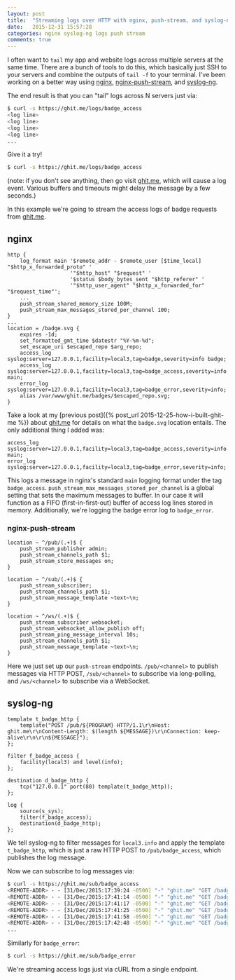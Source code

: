 ```yaml
---
layout: post
title:  "Streaming logs over HTTP with nginx, push-stream, and syslog-ng"
date:   2015-12-31 15:57:28
categories: nginx syslog-ng logs push stream
comments: true
---
```


I often want to `tail` my app and website logs across multiple servers at the same time.  There are a bunch of tools to do this, which basically just SSH to your servers and combine the outputs of `tail -f` to your terminal.  I've been working on a better way using [nginx](http://nginx.org), [nginx-push-stream](https://github.com/wandenberg/nginx-push-stream-module), and [syslog-ng](https://www.balabit.com/network-security/syslog-ng).

The end result is that you can "tail" logs across N servers just via:

```bash
$ curl -s https://ghit.me/logs/badge_access
<log line>
<log line>
<log line>
<log line>
...
```

Give it a try!

```bash
$ curl -s https://ghit.me/logs/badge_access
```

(note: if you don't see anything, then go visit [ghit.me](https://ghit.me), which will cause a log event.  Various buffers and timeouts might delay the message by a few seconds.)


In this example we're going to stream the access logs of badge requests from [ghit.me](https://ghit.me/).

## nginx

```nginx
http {
    log_format main '$remote_addr - $remote_user [$time_local] "$http_x_forwarded_proto" '
                    '"$http_host" "$request" '
                    '$status $body_bytes_sent "$http_referer" '
                    '"$http_user_agent" "$http_x_forwarded_for" "$request_time"';
    ...
    push_stream_shared_memory_size 100M;
    push_stream_max_messages_stored_per_channel 100;
}
...
location = /badge.svg {
    expires -1d;
    set_formatted_gmt_time $datestr "%Y-%m-%d";
    set_escape_uri $escaped_repo $arg_repo;
    access_log syslog:server=127.0.0.1,facility=local3,tag=badge,severity=info badge;
    access_log syslog:server=127.0.0.1,facility=local3,tag=badge_access,severity=info main;
    error_log syslog:server=127.0.0.1,facility=local3,tag=badge_error,severity=info;
    alias /var/www/ghit.me/badges/$escaped_repo.svg;
}  
```

Take a look at my [previous post]({% post_url 2015-12-25-how-i-built-ghit-me %}) about [ghit.me](https://ghit.me/) for details on what the `badge.svg` location entails.  The only additional thing I added was:

```
access_log syslog:server=127.0.0.1,facility=local3,tag=badge_access,severity=info main;
error_log syslog:server=127.0.0.1,facility=local3,tag=badge_error,severity=info;
```

This logs a message in nginx's standard `main` logging format under the tag `badge_access`.  `push_stream_max_messages_stored_per_channel` is a global setting that sets the maximum messages to buffer.  In our case it will function as a FIFO (first-in-first-out) buffer of access log lines stored in memory.  Additionally, we're logging the badge error log to `badge_error`.

### nginx-push-stream

```nginx
location ~ ^/pub/(.+)$ {
    push_stream_publisher admin;
    push_stream_channels_path $1;
    push_stream_store_messages on;
}

location ~ ^/sub/(.+)$ {
    push_stream_subscriber;
    push_stream_channels_path $1;
    push_stream_message_template ~text~\n;
}

location ~ ^/ws/(.+)$ {
    push_stream_subscriber websocket;
    push_stream_websocket_allow_publish off;
    push_stream_ping_message_interval 10s;
    push_stream_channels_path $1;
    push_stream_message_template ~text~\n;
}
```

Here we just set up our `push-stream` endpoints.  `/pub/<channel>` to publish messages via HTTP POST, `/sub/<channel>` to subscribe via long-polling, and `/ws/<channel>` to subscribe via a WebSocket.

## syslog-ng

```syslog-ng
template t_badge_http {
    template("POST /pub/${PROGRAM} HTTP/1.1\r\nHost: ghit.me\r\nContent-Length: $(length ${MESSAGE})\r\nConnection: keep-alive\r\n\r\n${MESSAGE}");
};

filter f_badge_access {
    facility(local3) and level(info);
};

destination d_badge_http {
    tcp("127.0.0.1" port(80) template(t_badge_http));
};

log {
    source(s_sys);
    filter(f_badge_access);
    destination(d_badge_http);
};
```

We tell syslog-ng to filter messages for `local3.info` and apply the template `t_badge_http`, which is just a raw HTTP POST to `/pub/badge_access`, which publishes the log message.

Now we can subscribe to log messages via:

```bash
$ curl -s https://ghit.me/sub/badge_access
<REMOTE-ADDR> - - [31/Dec/2015:17:39:24 -0500] "-" "ghit.me" "GET /badge.svg?repo=<repo> HTTP/1.1" 200 731 "-" "Camo Asset Proxy 2.2.0" "-" "0.000"
<REMOTE-ADDR> - - [31/Dec/2015:17:41:14 -0500] "-" "ghit.me" "GET /badge.svg?repo=<repo> HTTP/1.1" 200 735 "https://ghit.me/" "Mozilla/5.0 (Macintosh; Intel Mac OS X 10_10_5) AppleWebKit/537.36 (KHTML, like Gecko) Chrome/47.0.2526.106 Safari/537.36" "-" "0.000"
<REMOTE-ADDR> - - [31/Dec/2015:17:41:17 -0500] "-" "ghit.me" "GET /badge.svg?repo=<repo> HTTP/1.1" 200 729 "-" "Camo Asset Proxy 2.2.0" "-" "0.000"
<REMOTE-ADDR> - - [31/Dec/2015:17:41:25 -0500] "-" "ghit.me" "GET /badge.svg?repo=<repo> HTTP/1.1" 200 735 "https://ghit.me/" "Mozilla/5.0 (Macintosh; Intel Mac OS X 10_10_5) AppleWebKit/537.36 (KHTML, like Gecko) Chrome/47.0.2526.106 Safari/537.36" "-" "0.000"
<REMOTE-ADDR> - - [31/Dec/2015:17:41:58 -0500] "-" "ghit.me" "GET /badge.svg?repo=<repo> HTTP/1.1" 200 731 "-" "Camo Asset Proxy 2.2.0" "-" "0.000"
<REMOTE-ADDR> - - [31/Dec/2015:17:42:48 -0500] "-" "ghit.me" "GET /badge.svg?repo=<repo> HTTP/1.1" 304 0 "https://ghit.me/" "Mozilla/5.0 (Macintosh; Intel Mac OS X 10_10_5) AppleWebKit/537.36 (KHTML, like Gecko) Chrome/47.0.2526.106 Safari/537.36" "-" "0.000"
...
```

Similarly for `badge_error`:

```bash
$ curl -s https://ghit.me/sub/badge_error
```

We're streaming access logs just via cURL from a single endpoint.